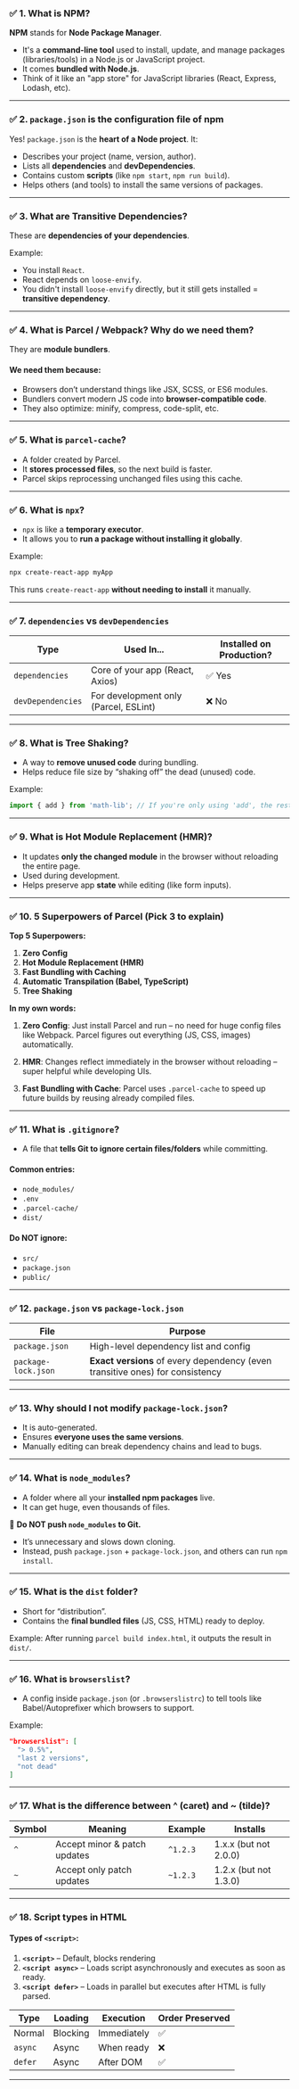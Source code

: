 
### ✅ 1. What is NPM?

**NPM** stands for **Node Package Manager**.

* It's a **command-line tool** used to install, update, and manage packages (libraries/tools) in a Node.js or JavaScript project.
* It comes **bundled with Node.js**.
* Think of it like an "app store" for JavaScript libraries (React, Express, Lodash, etc).

---

### ✅ 2. `package.json` is the configuration file of npm

Yes! `package.json` is the **heart of a Node project**. It:

* Describes your project (name, version, author).
* Lists all **dependencies** and **devDependencies**.
* Contains custom **scripts** (like `npm start`, `npm run build`).
* Helps others (and tools) to install the same versions of packages.

---

### ✅ 3. What are Transitive Dependencies?

These are **dependencies of your dependencies**.

Example:

* You install `React`.
* React depends on `loose-envify`.
* You didn't install `loose-envify` directly, but it still gets installed = **transitive dependency**.

---

### ✅ 4. What is Parcel / Webpack? Why do we need them?

They are **module bundlers**.

#### We need them because:

* Browsers don’t understand things like JSX, SCSS, or ES6 modules.
* Bundlers convert modern JS code into **browser-compatible code**.
* They also optimize: minify, compress, code-split, etc.

---

### ✅ 5. What is `parcel-cache`?

* A folder created by Parcel.
* It **stores processed files**, so the next build is faster.
* Parcel skips reprocessing unchanged files using this cache.

---

### ✅ 6. What is `npx`?

* `npx` is like a **temporary executor**.
* It allows you to **run a package without installing it globally**.

Example:

```bash
npx create-react-app myApp
```

This runs `create-react-app` **without needing to install** it manually.

---

### ✅ 7. `dependencies` vs `devDependencies`

| Type              | Used In...                            | Installed on Production? |
| ----------------- | ------------------------------------- | ------------------------ |
| `dependencies`    | Core of your app (React, Axios)       | ✅ Yes                    |
| `devDependencies` | For development only (Parcel, ESLint) | ❌ No                     |

---

### ✅ 8. What is Tree Shaking?

* A way to **remove unused code** during bundling.
* Helps reduce file size by “shaking off” the dead (unused) code.

Example:

```js
import { add } from 'math-lib'; // If you're only using 'add', the rest is removed.
```

---

### ✅ 9. What is Hot Module Replacement (HMR)?

* It updates **only the changed module** in the browser without reloading the entire page.
* Used during development.
* Helps preserve app **state** while editing (like form inputs).

---

### ✅ 10. 5 Superpowers of Parcel (Pick 3 to explain)

**Top 5 Superpowers:**

1. **Zero Config**
2. **Hot Module Replacement (HMR)**
3. **Fast Bundling with Caching**
4. **Automatic Transpilation (Babel, TypeScript)**
5. **Tree Shaking**

**In my own words:**

1. **Zero Config**:
   Just install Parcel and run – no need for huge config files like Webpack.
   Parcel figures out everything (JS, CSS, images) automatically.

2. **HMR**:
   Changes reflect immediately in the browser without reloading – super helpful while developing UIs.

3. **Fast Bundling with Cache**:
   Parcel uses `.parcel-cache` to speed up future builds by reusing already compiled files.

---

### ✅ 11. What is `.gitignore`?

* A file that **tells Git to ignore certain files/folders** while committing.

#### Common entries:

* `node_modules/`
* `.env`
* `.parcel-cache/`
* `dist/`

#### Do NOT ignore:

* `src/`
* `package.json`
* `public/`

---

### ✅ 12. `package.json` vs `package-lock.json`

| File                | Purpose                                                                       |
| ------------------- | ----------------------------------------------------------------------------- |
| `package.json`      | High-level dependency list and config                                         |
| `package-lock.json` | **Exact versions** of every dependency (even transitive ones) for consistency |

---

### ✅ 13. Why should I not modify `package-lock.json`?

* It is auto-generated.
* Ensures **everyone uses the same versions**.
* Manually editing can break dependency chains and lead to bugs.

---

### ✅ 14. What is `node_modules`?

* A folder where all your **installed npm packages** live.
* It can get huge, even thousands of files.

🛑 **Do NOT push `node_modules` to Git.**

* It’s unnecessary and slows down cloning.
* Instead, push `package.json` + `package-lock.json`, and others can run `npm install`.

---

### ✅ 15. What is the `dist` folder?

* Short for “distribution”.
* Contains the **final bundled files** (JS, CSS, HTML) ready to deploy.

Example: After running `parcel build index.html`, it outputs the result in `dist/`.

---

### ✅ 16. What is `browserslist`?

* A config inside `package.json` (or `.browserslistrc`) to tell tools like Babel/Autoprefixer which browsers to support.

Example:

```json
"browserslist": [
  "> 0.5%",
  "last 2 versions",
  "not dead"
]
```

---

### ✅ 17. What is the difference between ^ (caret) and \~ (tilde)?

| Symbol | Meaning                      | Example  | Installs              |
| ------ | ---------------------------- | -------- | --------------------- |
| `^`    | Accept minor & patch updates | `^1.2.3` | 1.x.x (but not 2.0.0) |
| `~`    | Accept only patch updates    | `~1.2.3` | 1.2.x (but not 1.3.0) |

---

### ✅ 18. Script types in HTML

#### Types of `<script>`:

1. **`<script>`** – Default, blocks rendering
2. **`<script async>`** – Loads script asynchronously and executes as soon as ready.
3. **`<script defer>`** – Loads in parallel but executes after HTML is fully parsed.

| Type    | Loading  | Execution   | Order Preserved |
| ------- | -------- | ----------- | --------------- |
| Normal  | Blocking | Immediately | ✅               |
| `async` | Async    | When ready  | ❌               |
| `defer` | Async    | After DOM   | ✅               |

---
